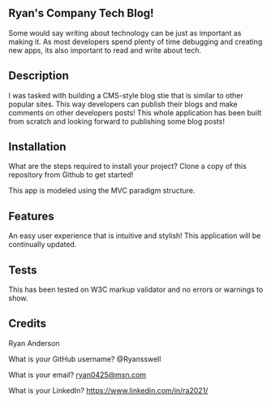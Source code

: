 ## Ryan's Company Tech Blog!

Some would say writing about technology can be just as important as making it. As most developers spend plenty of time debugging and creating new apps, its also important to read and write about tech.

## Description

I was tasked with building a CMS-style blog stie that is similar to other popular sites. This way developers can publish their blogs and make comments on other developers posts! This whole application has been built from scratch and looking forward to publishing some blog posts!

## Installation

What are the steps required to install your project? Clone a copy of this repository from Github to get started!

This app is modeled using the MVC paradigm structure.

## Features

An easy user experience that is intuitive and stylish! This application will be continually updated.

## Tests

This has been tested on W3C markup validator and no errors or warnings to show.

## Credits

Ryan Anderson

What is your GitHub username? @Ryansswell

What is your email? ryan0425@msn.com

What is your LinkedIn? https://www.linkedin.com/in/ra2021/
